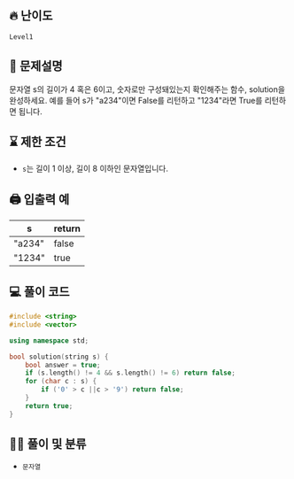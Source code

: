 ## 🔥 난이도
`Level1`

## 📝 문제설명
문자열 s의 길이가 4 혹은 6이고, 숫자로만 구성돼있는지 확인해주는 함수, solution을 완성하세요. 예를 들어 s가 "a234"이면 False를 리턴하고 "1234"라면 True를 리턴하면 됩니다.

## ⌛️ 제한 조건
- `s`는 길이 1 이상, 길이 8 이하인 문자열입니다.

## 🖨  입출력 예
s |	return
--|--
"a234" |	false
"1234" |	true

## 💻 풀이 코드
```cpp
#include <string>
#include <vector>

using namespace std;

bool solution(string s) {
    bool answer = true;
    if (s.length() != 4 && s.length() != 6) return false;
    for (char c : s) {
        if ('0' > c ||c > '9') return false;
    }
    return true;
}
```

## ✍🏻 풀이 및 분류
- `문자열`